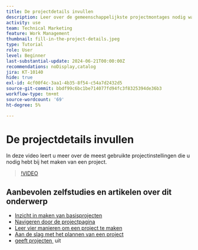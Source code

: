 ```yaml
---
title: De projectdetails invullen
description: Leer over de gemeenschappelijkste projectmontages nodig wanneer het creëren van een project.
activity: use
team: Technical Marketing
feature: Work Management
thumbnail: fill-in-the-project-details.jpeg
type: Tutorial
role: User
level: Beginner
last-substantial-update: 2024-06-21T00:00:00Z
recommendations: noDisplay,catalog
jira: KT-10140
hide: true
exl-id: 4cf00f4c-3aa1-4b35-8f54-c54a7d2432d5
source-git-commit: bbdf99c6bc1be714077fd94fc3f8325394de36b3
workflow-type: tm+mt
source-wordcount: '69'
ht-degree: 5%

---
```


# De projectdetails invullen

In deze video leert u meer over de meest gebruikte projectinstellingen die u nodig hebt bij het maken van een project.

>[!VIDEO](https://video.tv.adobe.com/v/3430410/?quality=12&learn=on&enablevpops=1)


## Aanbevolen zelfstudies en artikelen over dit onderwerp

* [Inzicht in maken van basisprojecten](/help/manage-work/projects/understand-basic-project-creation.md)
* [Navigeren door de projectpagina](/help/manage-work/projects/navigate-the-project-page.md)
* [Leer vier manieren om een project te maken](/help/manage-work/projects/understand-other-ways-to-create-projects.md)
* [Aan de slag met het plannen van een project](/help/manage-work/projects/getting-started-plan-a-project.md)
* [&#x200B; geeft projecten &#x200B;](https://experienceleague.adobe.com/en/docs/workfront/using/manage-work/projects/manage-projects/edit-projects) uit
